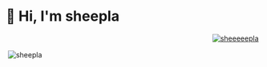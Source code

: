<h1 align="left">🐏 Hi, I'm sheepla</h1>

<p align="right"> <a href="https://twitter.com/sheeeeepla" target="blank"><img src="https://img.shields.io/twitter/follow/sheeeeepla?logo=twitter&style=for-the-badge" alt="sheeeeepla" /></a> </p>

<p>&nbsp;<img align="center" src="https://github-readme-stats.vercel.app/api?username=sheepla&show_icons=true&locale=en&theme=tokyonight" alt="sheepla" /></p>
